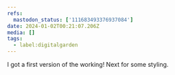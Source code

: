 ```yaml
---
refs:
  mastodon_status: ['111683493376937084']
date: 2024-01-02T00:21:07.206Z
media: []
tags:
  - label:digitalgarden
---
```


<p>I got a first version of the  working! Next for some styling.</p>
